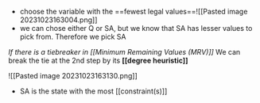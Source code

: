 - choose the variable with the ==fewest legal values==![[Pasted image 20231023163004.png]]
- we can chose either Q or SA, but we know that SA has lesser values to pick from. Therefore we pick SA

_If there is a tiebreaker in [[Minimum Remaining Values (MRV)]]_
We can break the tie at the 2nd step by its **[[degree heuristic]]**

![[Pasted image 20231023163130.png]]
- SA is the state with the most [[constraint(s)]]